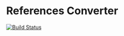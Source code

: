 # References Converter
[![Build Status](https://travis-ci.com/bertRC/references-converter.svg?branch=master)](https://travis-ci.com/bertRC/references-converter)

